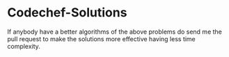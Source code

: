 # Codechef-Solutions
If anybody have a better algorithms of the above problems do send me the pull request to make the solutions more effective having less time complexity.
